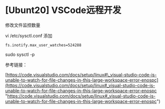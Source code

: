 # [Ubunt20] VSCode远程开发

修改文件监控数量
​

vi /etc/sysctl.conf 添加

```shell
fs.inotify.max_user_watches=524288
```

sudo sysctl -p

参考链接：

[https://code.visualstudio.com/docs/setup/linux#\_visual-studio-code-is-unable-to-watch-for-file-changes-in-this-large-workspace-error-enospc](https://code.visualstudio.com/docs/setup/linux#_visual-studio-code-is-unable-to-watch-for-file-changes-in-this-large-workspace-error-enospc "https://code.visualstudio.com/docs/setup/linux#_visual-studio-code-is-unable-to-watch-for-file-changes-in-this-large-workspace-error-enospc")
